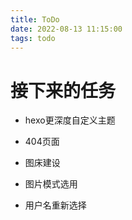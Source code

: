 ```yaml
---
title: ToDo
date: 2022-08-13 11:15:00
tags: todo
---
```




# 接下来的任务

- hexo更深度自定义主题

- 404页面
- 图床建设
- 图片模式选用
- 用户名重新选择